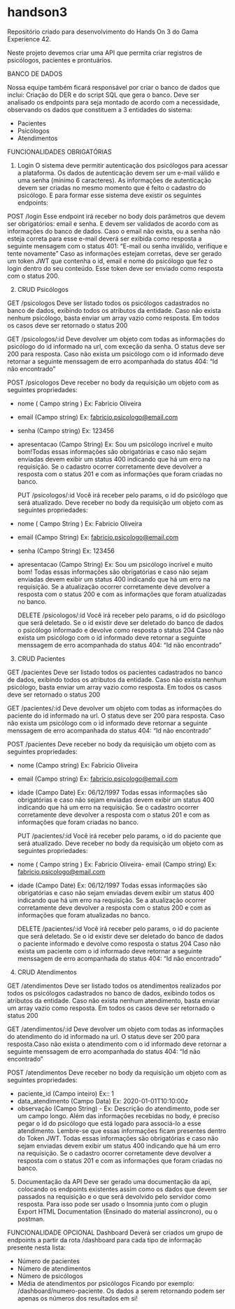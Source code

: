 # handson3
Repositório criado para desenvolvimento do Hands On 3 do Gama Experience 42.

  Neste projeto devemos criar uma API que permita criar registros de psicólogos, pacientes e prontuários. 

BANCO DE DADOS

  Nossa equipe também ficará responsável por criar o banco de dados que inclui: Criação
do DER e do script SQL que gera o banco.
  Deve ser analisado os endpoints para seja montado de acordo com a necessidade,
observando os dados que constituem a 3 entidades do sistema:
  - Pacientes
  - Psicólogos
  - Atendimentos

FUNCIONALIDADES OBRIGATÓRIAS

1. Login
O sistema deve permitir autenticação dos psicólogos para acessar a plataforma.
Os dados de autenticação devem ser um e-mail válido e uma senha (mínimo 6 caracteres). As informações de autenticação devem ser criadas no mesmo
momento que é feito o cadastro do psicólogo.
E para formar esse sistema deve existir os seguintes endpoints:

  POST /login
Esse endpoint irá receber no body dois parâmetros que devem ser obrigatórios:
email e senha. E devem ser validados de acordo com as informações do banco
de dados.
Caso o email não exista, ou a senha não esteja correta para esse e-mail deverá
ser exibida como resposta a seguinte mensagem com o status 401:
“E-mail ou senha inválido, verifique e tente novamente”
Caso as informações estejam corretas, deve ser gerado um token JWT que
contenha o id, email e nome do psicólogo que fez o login dentro do seu
conteúdo. Esse token deve ser enviado como resposta com o status 200.

2. CRUD Psicólogos

  GET /psicologos
Deve ser listado todos os psicólogos cadastrados no banco de dados, exibindo
todos os atributos da entidade.
Caso não exista nenhum psicólogo, basta enviar um array vazio como resposta.
Em todos os casos deve ser retornado o status 200

  GET /psicologos/:id
Deve devolver um objeto com todas as informações do psicólogo do id
informado na url, com exceção da senha. O status deve ser 200 para resposta.
Caso não exista um psicólogo com o id informado deve retornar a seguinte
menssagem de erro acompanhada do status 404:
“Id não encontrado”

  POST /psicologos
Deve receber no body da requisição um objeto com as seguintes propriedades:
- nome ( Campo string ) Ex: Fabricio Oliveira
- email (Campo string) Ex: fabricio.psicologo@email.com
- senha (Campo string) Ex: 123456
- apresentacao (Campo String) Ex: Sou um psicólogo incrível e muito bom!Todas essas informações são obrigatórias e caso não sejam enviadas devem
exibir um status 400 indicando que há um erro na requisição.
Se o cadastro ocorrer corretamente deve devolver a resposta com o status 201 e
com as informações que foram criadas no banco.

  PUT /psicologos/:id
Você irá receber pelo params, o id do psicólogo que será atualizado.
Deve receber no body da requisição um objeto com as seguintes propriedades:
- nome ( Campo String ) Ex: Fabricio Oliveira
- email (Campo String) Ex: fabricio.psicologo@email.com
- senha (Campo String) Ex: 123456
- apresentacao (Campo String) Ex: Sou um psicólogo incrível e muito bom!
Todas essas informações são obrigatórias e caso não sejam enviadas devem
exibir um status 400 indicando que há um erro na requisição.
Se a atualização ocorrer corretamente deve devolver a resposta com o status 200
e com as informações que foram atualizadas no banco.

  DELETE /psicologos/:id
Você irá receber pelo params, o id do psicólogo que será deletado.
Se o id existir deve ser deletado do banco de dados o psicólogo informado e
devolve como resposta o status 204
Caso não exista um psicólogo com o id informado deve retornar a seguinte
menssagem de erro acompanhada do status 404:
“Id não encontrado”

3. CRUD Pacientes

  GET /pacientes
Deve ser listado todos os pacientes cadastrados no banco de dados, exibindo
todos os atributos da entidade.
Caso não exista nenhum psicólogo, basta enviar um array vazio como resposta.
Em todos os casos deve ser retornado o status 200

  GET /pacientes/:id
Deve devolver um objeto com todas as informações do paciente do id informado
na url. O status deve ser 200 para resposta.
Caso não exista um psicólogo com o id informado deve retornar a seguinte
menssagem de erro acompanhada do status 404:
“Id não encontrado”

  POST /pacientes
Deve receber no body da requisição um objeto com as seguintes propriedades:
- nome (Campo string) Ex: Fabricio Oliveira
- email (Campo string) Ex: fabricio.psicologo@email.com
- idade (Campo Date) Ex: 06/12/1997
Todas essas informações são obrigatórias e caso não sejam enviadas devem
exibir um status 400 indicando que há um erro na requisição.
Se o cadastro ocorrer corretamente deve devolver a resposta com o status 201 e
com as informações que foram criadas no banco.

  PUT /pacientes/:id
Você irá receber pelo params, o id do paciente que será atualizado.
Deve receber no body da requisição um objeto com as seguintes propriedades:
- nome ( Campo string ) Ex: Fabricio Oliveira- email (Campo string) Ex: fabricio.psicologo@email.com
- idade (Campo Date) Ex: 06/12/1997
Todas essas informações são obrigatórias e caso não sejam enviadas devem
exibir um status 400 indicando que há um erro na requisição.
Se a atualização ocorrer corretamente deve devolver a resposta com o status 200
e com as informações que foram atualizadas no banco.

  DELETE /pacientes/:id
Você irá receber pelo params, o id do paciente que será deletado.
Se o id existir deve ser deletado do banco de dados o paciente informado e
devolve como resposta o status 204
Caso não exista um paciente com o id informado deve retornar a seguinte
menssagem de erro acompanhada do status 404:
“Id não encontrado”

4. CRUD Atendimentos

  GET /atendimentos
Deve ser listado todos os atendimentos realizados por todos os psicólogos
cadastrados no banco de dados, exibindo todos os atributos da entidade.
Caso não exista nenhum atendimento, basta enviar um array vazio como resposta.
Em todos os casos deve ser retornado o status 200

  GET /atendimentos/:id
Deve devolver um objeto com todas as informações do atendimento do id
informado na url. O status deve ser 200 para resposta.Caso não exista o atendimento com o id informado deve retornar a seguinte
menssagem de erro acompanhada do status 404:
“Id não encontrado”

  POST /atendimentos
Deve receber no body da requisição um objeto com as seguintes propriedades:
- paciente_id (Campo inteiro) Ex:: 1
- data_atendimento (Campo Data) Ex: 2020-01-01T10:10:00z
- observação (Campo String) - Ex: Descrição do atendimento, pode ser um
campo longo.
Além das informações recebidas no body, é preciso pegar o id do psicólogo que
está logado para associá-lo a esse atendimento. Lembre-se que essas
informações ficam presentes dentro do Token JWT.
Todas essas informações são obrigatórias e caso não sejam enviadas devem
exibir um status 400 indicando que há um erro na requisição.
Se o cadastro ocorrer corretamente deve devolver a resposta com o status 201 e
com as informações que foram criadas no banco.

5. Documentação da API
Deve ser gerado uma documentação da api, colocando os endpoints existentes
assim como os dados que devem ser passados na requisição e o que será
devolvido pelo servidor como resposta.
Para isso pode ser usado o Insomnia junto com o plugin Export HTML
Documentation (Ensinado do material assíncrono), ou o postman.

FUNCIONALIDADE OPCIONAL
  Dashboard
Deverá ser criados um grupo de endpoints a partir da rota /dashboard para cada tipo de
informação presente nesta lista:
- Número de pacientes
- Número de atendimentos
- Número de psicólogos
- Média de atendimentos por psicólogos
Ficando por exemplo: /dashboard/numero-paciente. Os dados a serem retornando
podem ser apenas os números dos resultados em si!
